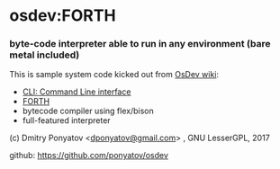 # osdev:FORTH
### byte-code interpreter able to run in any environment (bare metal included)

This is sample system code kicked out from [OsDev wiki](http://wiki.osdev.org/):
* [CLI: Command Line interface](http://wiki.osdev.org/Command_Line)
* [FORTH](http://wiki.osdev.org/FORTH)
* bytecode compiler using flex/bison
* full-featured interpreter

(c) Dmitry Ponyatov <<dponyatov@gmail.com>> , GNU LesserGPL, 2017

github: https://github.com/ponyatov/osdev
